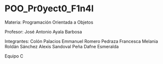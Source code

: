 # POO_Pr0yect0_F1n4l

Materia: Programación Orientada a Objetos

Profesor: José Antonio Ayala Barbosa

Integrantes:
Colón Palacios Emmanuel
Romero Pedraza Francesca Melania
Roldán Sánchez Alexis
Sandoval Peña Dafne Esmeralda

Equipo C
